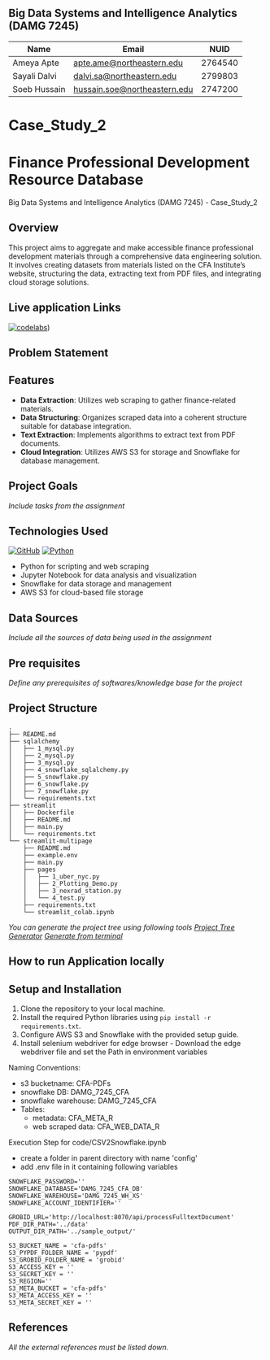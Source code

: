 ## Big Data Systems and Intelligence Analytics (DAMG 7245)

| Name         | Email                        | NUID    |
| ------------ | ---------------------------- | ------- |
| Ameya Apte   | apte.ame@northeastern.edu    | 2764540 |
| Sayali Dalvi | dalvi.sa@northeastern.edu    | 2799803 |
| Soeb Hussain | hussain.soe@northeastern.edu | 2747200 |

# Case_Study_2

# Finance Professional Development Resource Database

Big Data Systems and Intelligence Analytics (DAMG 7245) - Case_Study_2

## Overview

This project aims to aggregate and make accessible finance professional development materials through a comprehensive data engineering solution. It involves creating datasets from materials listed on the CFA Institute’s website, structuring the data, extracting text from PDF files, and integrating cloud storage solutions.

## Live application Links

[![codelabs](https://img.shields.io/badge/codelabs-4285F4?style=for-the-badge&logo=codelabs&logoColor=white)](https://codelabs-preview.appspot.com/?file_id=1_g3QZtY-Eae-6uYk91tGWhSfqPiM0bwwxelIrHwFKZY#0))

## Problem Statement

## Features

- **Data Extraction**: Utilizes web scraping to gather finance-related materials.
- **Data Structuring**: Organizes scraped data into a coherent structure suitable for database integration.
- **Text Extraction**: Implements algorithms to extract text from PDF documents.
- **Cloud Integration**: Utilizes AWS S3 for storage and Snowflake for database management.

## Project Goals

_Include tasks from the assignment_

## Technologies Used

[![GitHub](https://img.shields.io/badge/GitHub-100000?style=for-the-badge&logo=github&logoColor=white)](https://github.com/)
[![Python](https://img.shields.io/badge/Python-FFD43B?style=for-the-badge&logo=python&logoColor=blue)](https://www.python.org/)

- Python for scripting and web scraping
- Jupyter Notebook for data analysis and visualization
- Snowflake for data storage and management
- AWS S3 for cloud-based file storage

## Data Sources

_Include all the sources of data being used in the assignment_

## Pre requisites

_Define any prerequisites of softwares/knowledge base for the project_

## Project Structure

```
.
├── README.md
├── sqlalchemy
│   ├── 1_mysql.py
│   ├── 2_mysql.py
│   ├── 3_mysql.py
│   ├── 4_snowflake_sqlalchemy.py
│   ├── 5_snowflake.py
│   ├── 6_snowflake.py
│   ├── 7_snowflake.py
│   └── requirements.txt
├── streamlit
│   ├── Dockerfile
│   ├── README.md
│   ├── main.py
│   └── requirements.txt
└── streamlit-multipage
    ├── README.md
    ├── example.env
    ├── main.py
    ├── pages
    │   ├── 1_uber_nyc.py
    │   ├── 2_Plotting_Demo.py
    │   ├── 3_nexrad_station.py
    │   └── 4_test.py
    ├── requirements.txt
    └── streamlit_colab.ipynb
```

_You can generate the project tree using following tools_
_[Project Tree Generator](https://woochanleee.github.io/project-tree-generator)_
_[Generate from terminal](https://www.geeksforgeeks.org/tree-command-unixlinux/)_

## How to run Application locally

## Setup and Installation

1. Clone the repository to your local machine.
2. Install the required Python libraries using `pip install -r requirements.txt`.
3. Configure AWS S3 and Snowflake with the provided setup guide.
4. Install selenium webdriver for edge browser - Download the edge webdriver file and set the Path in environment variables

Naming Conventions:

- s3 bucketname: CFA-PDFs
- snowflake DB: DAMG_7245_CFA
- snowflake warehouse: DAMG_7245_CFA
- Tables:
  - metadata: CFA_META_R
  - web scraped data: CFA_WEB_DATA_R

Execution Step for code/CSV2Snowflake.ipynb

- create a folder in parent directory with name 'config'
- add .env file in it containing following variables

```SNOWFLAKE_USER=''
SNOWFLAKE_PASSWORD=''
SNOWFLAKE_DATABASE='DAMG_7245_CFA_DB'
SNOWFLAKE_WAREHOUSE='DAMG_7245_WH_XS'
SNOWFLAKE_ACCOUNT_IDENTIFIER=''

GROBID_URL='http://localhost:8070/api/processFulltextDocument'
PDF_DIR_PATH='../data'
OUTPUT_DIR_PATH='../sample_output/'

S3_BUCKET_NAME = 'cfa-pdfs'
S3_PYPDF_FOLDER_NAME = 'pypdf'
S3_GROBID_FOLDER_NAME = 'grobid'
S3_ACCESS_KEY = ''
S3_SECRET_KEY = ''
S3_REGION=''
S3_META_BUCKET = 'cfa-pdfs'
S3_META_ACCESS_KEY = ''
S3_META_SECRET_KEY = ''
```

## References

_All the external references must be listed down._
